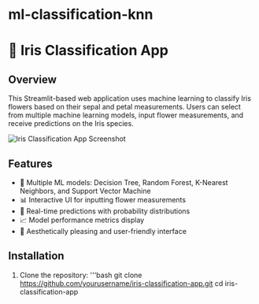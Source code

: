 # ml-classification-knn

# 🌸 Iris Classification App

## Overview
This Streamlit-based web application uses machine learning to classify Iris flowers based on their sepal and petal measurements. Users can select from multiple machine learning models, input flower measurements, and receive predictions on the Iris species.

![Iris Classification App Screenshot](path_to_screenshot.png)

## Features
- 🤖 Multiple ML models: Decision Tree, Random Forest, K-Nearest Neighbors, and Support Vector Machine
- 📊 Interactive UI for inputting flower measurements
- 🔮 Real-time predictions with probability distributions
- 📈 Model performance metrics display
- 🎨 Aesthetically pleasing and user-friendly interface

## Installation

1. Clone the repository:
  '''bash
    git clone https://github.com/yourusername/iris-classification-app.git
    cd iris-classification-app
